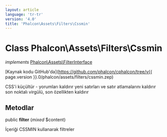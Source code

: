 ```yaml
---
layout: article
language: 'tr-tr'
version: '4.0'
title: 'Phalcon\Assets\Filters\Cssmin'
---
```

# Class **Phalcon\Assets\Filters\Cssmin**

*implements* [Phalcon\Assets\FilterInterface](Phalcon_Assets_FilterInterface)

[Kaynak kodu GitHub'da](https://github.com/phalcon/cphalcon/tree/v{{ page.version }}.0/phalcon/assets/filters/cssmin.zep)

CSS'i küçültür - yorumları kaldırır yeni satırları ve satır atlamalarını kaldırır son noktalı virgülü, son özellikten kaldırır

## Metodlar

public **filter** (*mixed* $content)

İçeriği CSSMIN kullanarak filtreler